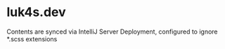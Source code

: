 # luk4s.dev

Contents are synced via IntelliJ Server Deployment, configured to ignore *.scss extensions
